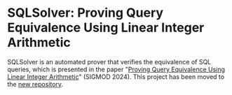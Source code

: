 # SQLSolver: Proving Query Equivalence Using Linear Integer Arithmetic

SQLSolver is an automated prover that verifies the equivalence of SQL queries, which is presented in the paper "[Proving Query Equivalence Using Linear Integer Arithmetic](https://dl.acm.org/doi/abs/10.1145/3626768)" (SIGMOD 2024). This project has been moved to the [new repository](https://github.com/SJTU-IPADS/SQLSolver/).